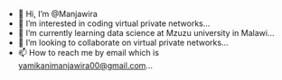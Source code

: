- 👋 Hi, I’m @Manjawira
- 👀 I’m interested in coding virtual private networks...
- 🌱 I’m currently learning data science at Mzuzu university in Malawi...
- 💞️ I’m looking to collaborate on virtual private networks...
- 📫 How to reach me by email which is yamikanimanjawira00@gmail.com...

<!---
Manjawira/Manjawira is a ✨ special ✨ repository because its `README.md` (this file) appears on your GitHub profile.
You can click the Preview link to take a look at your changes.
--->
